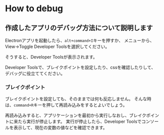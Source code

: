 # How to debug

## 作成したアプリのデバッグ方法について説明します

Electronアプリを起動したら、```alt+command+I```キーを押すか、
メニューから、View->Toggle Developer Toolsを選択してください。

そうすると、Developer Toolsが表示されます。

Developer Toolsで、ブレイクポイントを設定したり、cssを確認したりして、デバッグに役立ててください。

### ブレイクポイント

ブレイクポイントを設定しても、そのままでは何も反応しません。
そんな時は、```command+R```キーを押して再読み込みをするとよいでしょう。

再読み込みすると、アプリケーションを最初から実行しなおし、ブレイクポイントに来たら実行が停止します。
実行が停止したら、Developer Toolsでコンソールを表示して、現在の変数の値などを確認できます。    

